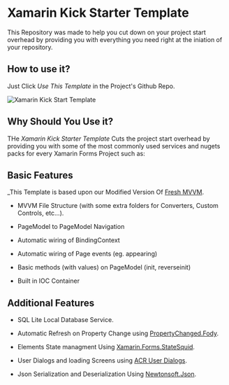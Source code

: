 # Xamarin Kick Starter Template

This Repository was made to help you cut down on your project start overhead by providing you with everything you need right at the iniation of your repository.

## How to use it?

Just Click _Use This Template_ in the Project's Github Repo.

![Xamarin Kick Start Template](https://i.ibb.co/WFczbWN/template.png)

## Why Should You Use it?
THe _Xamarin Kick Starter Template_ Cuts the project start overhead by providing you with some of the most commonly used services and nugets packs for every Xamarin Forms Project such as:

## Basic Features
_This Template is based upon our Modified Version Of [Fresh MVVM](https://github.com/rid00z/FreshMvvm).

* MVVM File Structure (with some extra folders for Converters, Custom Controls, etc...).

* PageModel to PageModel Navigation

* Automatic wiring of BindingContext

* Automatic wiring of Page events (eg. appearing)

* Basic methods (with values) on PageModel (init, reverseinit)

* Built in IOC Container

## Additional Features
* SQL Lite Local Database Service.

* Automatic Refresh on Property Change using  [PropertyChanged.Fody](https://github.com/Fody/PropertyChanged).

* Elements State managment Using [Xamarin.Forms.StateSquid](https://github.com/sthewissen/Xamarin.Forms.StateSquid).

* User Dialogs and loading Screens using [ACR User Dialogs](https://github.com/aritchie/userdialogs).

* Json Serialization and Deserialization Using [Newtonsoft.Json](https://www.newtonsoft.com/json).









